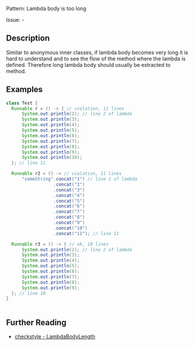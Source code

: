 Pattern: Lambda body is too long

Issue: -

## Description

Similar to anonymous inner classes, if lambda body becomes very long it is hard to understand and to see the flow of the method where the lambda is defined. Therefore long lambda body should usually be extracted to method. 

## Examples

```java
class Test {
  Runnable r = () -> { // violation, 11 lines
      System.out.println(2); // line 2 of lambda
      System.out.println(3);
      System.out.println(4);
      System.out.println(5);
      System.out.println(6);
      System.out.println(7);
      System.out.println(8);
      System.out.println(9);
      System.out.println(10);
  }; // line 11

  Runnable r2 = () -> // violation, 11 lines
      "someString".concat("1") // line 1 of lambda
                  .concat("2")
                  .concat("3")
                  .concat("4")
                  .concat("5")
                  .concat("6")
                  .concat("7")
                  .concat("8")
                  .concat("9")
                  .concat("10")
                  .concat("11"); // line 11

  Runnable r3 = () -> { // ok, 10 lines
      System.out.println(2); // line 2 of lambda
      System.out.println(3);
      System.out.println(4);
      System.out.println(5);
      System.out.println(6);
      System.out.println(7);
      System.out.println(8);
      System.out.println(9);
  }; // line 10
}
    
```


## Further Reading

* [checkstyle - LambdaBodyLength](https://checkstyle.org/config_sizes.html#LambdaBodyLength)